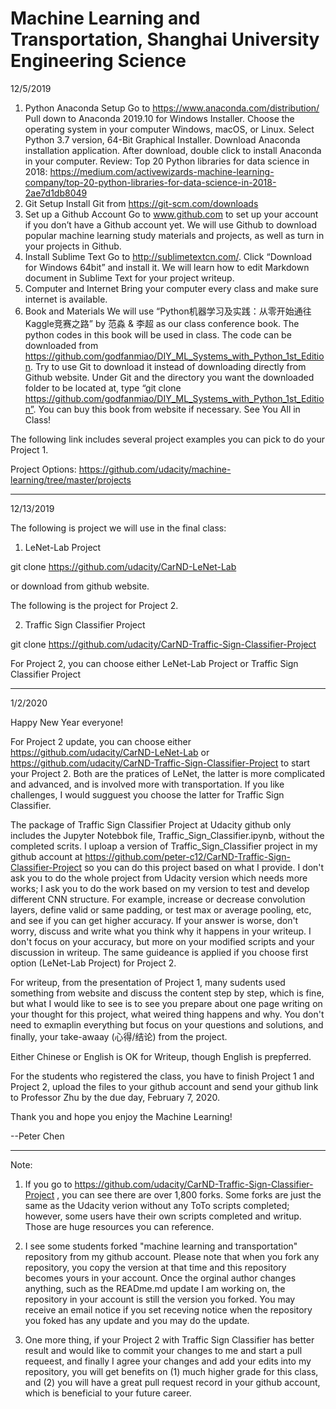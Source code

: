 
# **Machine Learning and Transportation, Shanghai University Engineering Science** 


12/5/2019

1.	Python Anaconda Setup
Go to https://www.anaconda.com/distribution/
Pull down to Anaconda 2019.10 for Windows Installer. Choose the operating system in your computer Windows, macOS, or Linux. Select Python 3.7 version, 64-Bit Graphical Installer. Download Anaconda installation application. After download, double click to install Anaconda in your computer.
Review: Top 20 Python libraries for data science in 2018: https://medium.com/activewizards-machine-learning-company/top-20-python-libraries-for-data-science-in-2018-2ae7d1db8049
2.	Git Setup
Install Git from https://git-scm.com/downloads
3.	Set up a Github Account
Go to www.github.com to set up your account if you don’t have a Github account yet. We will use Github to download popular machine learning study materials and projects, as well as turn in your projects in Github. 
4.	Install Sublime Text
Go to http://sublimetextcn.com/. Click “Download for Windows 64bit” and install it. 
We will learn how to edit Markdown document in Sublime Text for your project writeup. 
5.	Computer and Internet
Bring your computer every class and make sure internet is available.
6.	Book and Materials
We will use “Python机器学习及实践：从零开始通往Kaggle竞赛之路” by 范淼 & 李超 as our class conference book. The python codes in this book will be used in class. The code can be downloaded from https://github.com/godfanmiao/DIY_ML_Systems_with_Python_1st_Edition. Try to use Git to download it instead of downloading directly from Github website. Under Git and the directory you want the downloaded folder to be located at, type 
“git clone https://github.com/godfanmiao/DIY_ML_Systems_with_Python_1st_Edition”. You can buy this book from website if necessary.
See You All in Class!

The following link includes several project examples you can pick to do your Project 1.

Project Options:
https://github.com/udacity/machine-learning/tree/master/projects

---


12/13/2019

The following is project we will use in the final class: 

1. LeNet-Lab Project

git clone https://github.com/udacity/CarND-LeNet-Lab 

or download from github website.


The following is the project for Project 2.

2. Traffic Sign Classifier Project

git clone https://github.com/udacity/CarND-Traffic-Sign-Classifier-Project


For Project 2, you can choose either LeNet-Lab Project or Traffic Sign Classifier Project

---


1/2/2020

Happy New Year everyone!

For Project 2 update, you can choose either https://github.com/udacity/CarND-LeNet-Lab  or https://github.com/udacity/CarND-Traffic-Sign-Classifier-Project to start your Project 2. Both are the pratices of LeNet, the latter is more complicated and advanced, and is involved more with transportation. If you like challenges, I would sugguest you choose the latter for Traffic Sign Classifier.

The package of Traffic Sign Classifier Project at Udacity github only includes the Jupyter Notebbok file, Traffic_Sign_Classifier.ipynb, without the completed scrits. I uploap a version of Traffic_Sign_Classifier project in my github account at https://github.com/peter-c12/CarND-Traffic-Sign-Classifier-Project so you can do this project based on what I provide. I don't ask you to do the whole project from Udacity version which needs more works; I ask you to do the work based on my version to test and develop different CNN structure. For example, increase or decrease convolution layers, define valid or same padding, or test max or average pooling, etc, and see if you can get higher accuracy. If your answer is worse, don't worry, discuss and write what you think why it happens in your writeup. I don't focus on your accuracy, but more on your modified scripts and your discussion in writeup. The same guideance is applied if you choose first option (LeNet-Lab Project) for Project 2. 

For writeup, from the presentation of Project 1, many sudents used something from website and discuss the content step by step, which is fine, but what I would like to see is to see you prepare about one page writing on your thought for this project, what weired thing happens and why. You don't need to exmaplin everything but focus on your questions and solutions, and finally, your take-awaay (心得/结论) from the project. 

Either Chinese or English is OK for Writeup, though English is prepferred.

For the students who registered the class, you have to finish Project 1 and Project 2, upload the files to your github account and send your github link to Professor Zhu by the due day, February 7, 2020. 

Thank you and hope you enjoy the Machine Learning! 

--Peter Chen      

---

Note: 
1. If you go to https://github.com/udacity/CarND-Traffic-Sign-Classifier-Project , you can see there are over 1,800 forks. Some forks are just the same as the Udacity verion without any ToTo scripts completed; however, some users have their own scripts completed and writup. Those are huge resources you can reference.

2. I see some students forked "machine learning and transportation" repository from my github account. Please note that when you fork any repository, you copy the version at that time and this repository becomes yours in your account. Once the orginal author changes anything, such as the READme.md update I am working on, the repository in your account is still the version you forked. You may receive an email notice if you set receving notice when the repository you foked has any update and you may do the update.

3. One more thing, if your Project 2 with Traffic Sign Classifier has better result and would like to commit your changes to me and start a pull requeest, and finally I agree your changes and add your edits into my repository, you will get benefits on (1) much higher grade for this class, and (2) you will have a great pull request record in your github account, which is beneficial to your future career. 